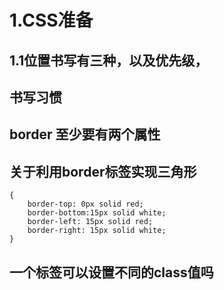# 1.CSS准备
 
## 1.1位置书写有三种，以及优先级，

## 书写习惯

## border 至少要有两个属性


## 关于利用border标签实现三角形

```
{
    border-top: 0px solid red;
    border-bottom:15px solid white;
    border-left: 15px solid red;
    border-right: 15px solid white;
}
```

## 一个标签可以设置不同的class值吗